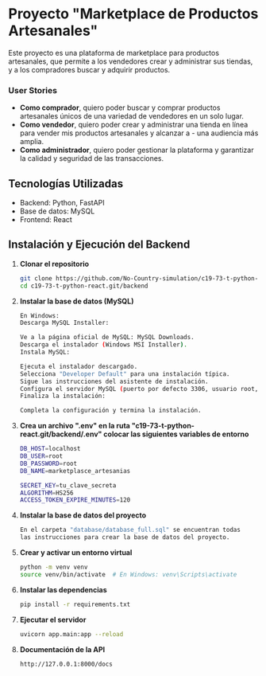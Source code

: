 # Proyecto "Marketplace de Productos Artesanales"

Este proyecto es una plataforma de marketplace para productos artesanales, que permite a los vendedores crear y administrar sus tiendas, y a los compradores buscar y adquirir productos.

### User Stories

- **Como comprador**, quiero poder buscar y comprar productos artesanales únicos de una variedad de vendedores en un solo lugar.
- **Como vendedor**, quiero poder crear y administrar una tienda en línea para vender mis productos artesanales y alcanzar a - una audiencia más amplia.
- **Como administrador**, quiero poder gestionar la plataforma y garantizar la calidad y seguridad de las transacciones.


## Tecnologías Utilizadas

- Backend: Python, FastAPI
- Base de datos: MySQL
- Frontend: React


## Instalación y Ejecución del Backend

1. **Clonar el repositorio**

   ```sh
   git clone https://github.com/No-Country-simulation/c19-73-t-python-react.git
   cd c19-73-t-python-react.git/backend

2. **Instalar la base de datos (MySQL)**

   ```sh
   En Windows:
   Descarga MySQL Installer:

   Ve a la página oficial de MySQL: MySQL Downloads.
   Descarga el instalador (Windows MSI Installer).
   Instala MySQL:

   Ejecuta el instalador descargado.
   Selecciona "Developer Default" para una instalación típica.
   Sigue las instrucciones del asistente de instalación.
   Configura el servidor MySQL (puerto por defecto 3306, usuario root, y contraseña).
   Finaliza la instalación:

   Completa la configuración y termina la instalación.

3. **Crea un archivo ".env" en la ruta "c19-73-t-python-react.git/backend/.env" colocar las siguientes variables de entorno**

   ```sh
   DB_HOST=localhost
   DB_USER=root
   DB_PASSWORD=root
   DB_NAME=marketplasce_artesanias

   SECRET_KEY=tu_clave_secreta
   ALGORITHM=HS256
   ACCESS_TOKEN_EXPIRE_MINUTES=120

4. **Instalar la base de datos del proyecto**

   ```sh
   En el carpeta "database/database_full.sql" se encuentran todas
   las instrucciones para crear la base de datos del proyecto.

5. **Crear y activar un entorno virtual**

   ```sh
   python -m venv venv
   source venv/bin/activate  # En Windows: venv\Scripts\activate

6. **Instalar las dependencias**

   ```sh
   pip install -r requirements.txt

7. **Ejecutar el servidor**

   ```sh
   uvicorn app.main:app --reload

8. **Documentación de la API**

   ```sh
   http://127.0.0.1:8000/docs
   

